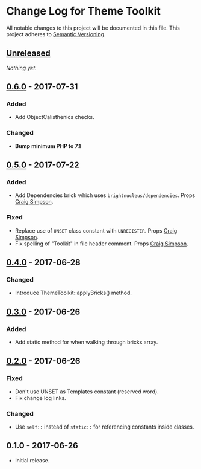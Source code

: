 # Change Log for Theme Toolkit

All notable changes to this project will be documented in this file.
This project adheres to [Semantic Versioning](http://semver.org/).

## [Unreleased]

_Nothing yet._

## [0.6.0] - 2017-07-31
### Added
- Add ObjectCalisthenics checks.

### Changed
- **Bump minimum PHP to 7.1**

## [0.5.0] - 2017-07-22
### Added
- Add Dependencies brick which uses `brightnucleus/dependencies`. Props [Craig Simpson].

### Fixed
- Replace use of `UNSET` class constant with `UNREGISTER`. Props [Craig Simpson].
- Fix spelling of "Toolkit" in file header comment. Props [Craig Simpson].

## [0.4.0] - 2017-06-28
### Changed
- Introduce ThemeToolkit::applyBricks() method.

## [0.3.0] - 2017-06-26

### Added
- Add static method for when walking through bricks array.

## [0.2.0] - 2017-06-26

### Fixed
- Don't use UNSET as Templates constant (reserved word).
- Fix change log links.

### Changed
- Use `self::` instead of `static::` for referencing constants inside classes.

## 0.1.0 - 2017-06-26

* Initial release.

[Craig Simpson]: https://github.com/craigsimps

[Unreleased]: https://github.com/gamajo/theme-toolkit/compare/0.6.0...HEAD
[0.6.0]: https://github.com/gamajo/theme-toolkit/compare/0.5.0...0.6.0
[0.5.0]: https://github.com/gamajo/theme-toolkit/compare/0.4.0...0.5.0
[0.4.0]: https://github.com/gamajo/theme-toolkit/compare/0.3.0...0.4.0
[0.3.0]: https://github.com/gamajo/theme-toolkit/compare/0.2.0...0.3.0
[0.2.0]: https://github.com/gamajo/theme-toolkit/compare/0.1.0...0.2.0
